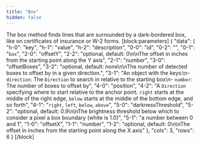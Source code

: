```yaml
---
title: "Box"
hidden: false
---
```

The box method finds lines that are surrounded by a dark-bordered box, like on certificates of insurance or W-2 forms. 
[block:parameters]
{
  "data": {
    "h-0": "key",
    "h-1": "value",
    "h-2": "description",
    "0-0": "id",
    "0-2": "",
    "0-1": "`box`",
    "2-0": "offsetY",
    "2-2": "optional, default: 0\n\nThe offset in inches from the starting point along the Y axis",
    "2-1": "number",
    "3-0": "offsetBoxes",
    "3-2": "optional, default: none\n\nThe number of detected boxes to offset by in a given direction.",
    "3-1": "An object with the keys:\n- `direction`: The `Direction` to search in relative to the starting box\n- `number`: The number of boxes to offset by",
    "4-0": "position",
    "4-2": "A `Direction` specifying where to start relative to the anchor point. `right` starts at the middle of the right edge, `below` starts at the middle of the bottom edge, and so forth",
    "4-1": "`right`, `left`, `below`, `above`",
    "5-0": "darknessThreshold",
    "5-2": "optional, default: 0.9\n\nThe brightness threshold below which to consider a pixel a box boundary (white is 1.0)",
    "5-1": "a number between 0 and 1",
    "1-0": "offsetX",
    "1-1": "number",
    "1-2": "optional, default: 0\n\nThe offset in inches from the starting point along the X axis"
  },
  "cols": 3,
  "rows": 6
}
[/block]